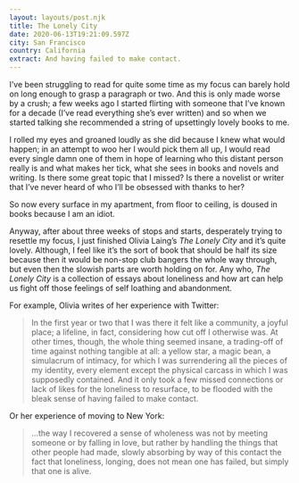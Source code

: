 ```yaml
---
layout: layouts/post.njk
title: The Lonely City
date: 2020-06-13T19:21:09.597Z
city: San Francisco
country: California
extract: And having failed to make contact.
---
```


I’ve been struggling to read for quite some time as my focus can barely hold on long enough to grasp a paragraph or two. And this is only made worse by a crush; a few weeks ago I started flirting with someone that I’ve known for a decade (I’ve read everything she’s ever written) and so when we started talking she recommended a string of upsettingly lovely books to me.

I rolled my eyes and groaned loudly as she did because I knew what would happen; in an attempt to woo her I would pick them all up, I would read every single damn one of them in hope of learning who this distant person really is and what makes her tick, what she sees in books and novels and writing. Is there some great topic that I missed? Is there a novelist or writer that I’ve never heard of who I’ll be obsessed with thanks to her?

So now every surface in my apartment, from floor to ceiling, is doused in books because I am an idiot.

Anyway, after about three weeks of stops and starts, desperately trying to resettle my focus, I just finished Olivia Laing’s _The Lonely City_ and it’s quite lovely. Although, I feel like it’s the sort of book that should be half its size because then it would be non-stop club bangers the whole way through, but even then the slowish parts are worth holding on for. Any who, _The Lonely City_ is a collection of essays about loneliness and how art can help us fight off those feelings of self loathing and abandonment.

For example, Olivia writes of her experience with Twitter:

> In the first year or two that I was there it felt like a community, a joyful place; a lifeline, in fact, considering how cut off I otherwise was. At other times, though, the whole thing seemed insane, a trading-off of time against nothing tangible at all: a yellow star, a magic bean, a simulacrum of intimacy, for which I was surrendering all the pieces of my identity, every element except the physical carcass in which I was supposedly contained. And it only took a few missed connections or lack of likes for the loneliness to resurface, to be flooded with the bleak sense of having failed to make contact.

Or her experience of moving to New York:

> ...the way I recovered a sense of wholeness was not by meeting someone or by falling in love, but rather by handling the things that other people had made, slowly absorbing by way of this contact the fact that loneliness, longing, does not mean one has failed, but simply that one is alive.
